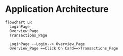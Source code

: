 # Application Architecture

```mermaid
flowchart LR
  LoginPage
  Overview_Page
  Transactions_Page

  LoginPage --Login--> Overview_Page
  Overview_Page ==Click On Card==>Transactions_Page
```